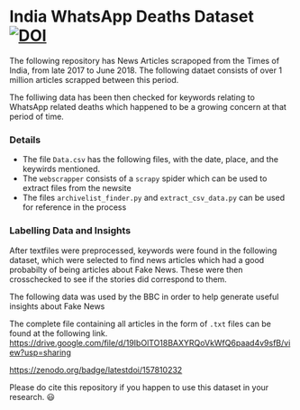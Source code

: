 # India WhatsApp Deaths Dataset [![DOI](https://zenodo.org/badge/157810232.svg)](https://zenodo.org/badge/latestdoi/157810232)

The following repository has News Articles scrapoped from the Times of India, from late 2017 to June 2018. The following dataet consists of over 1 million articles scrapped between this period. 

The folliwing data has been then checked for keywords relating to WhatsApp related deaths which happened to be a growing concern at that period of time. 


### Details
- The file `Data.csv` has the following files, with the date, place, and the keywirds mentioned. 
- The `webscrapper` consists of a `scrapy` spider which can be used to extract files from the newsite
- The files `archivelist_finder.py` and `extract_csv_data.py` can be used for reference in the process


### Labelling Data and Insights

After textfiles were preprocessed, keywords were found in the following dataset, which were selected to find news articles which had a good probabilty of being articles about Fake News. These were then crosschecked to see if the stories did correspond to them. 

The following data was used by the BBC in order to help generate useful insights about Fake News


 The complete file containing all articles in the form of `.txt` files can be found at the following link. https://drive.google.com/file/d/19IbOlTO18BAXYRQoVkWfQ6paad4v9sfB/view?usp=sharing
 
https://zenodo.org/badge/latestdoi/157810232

Please do cite this repository if you happen to use this dataset in your research. :smiley:

